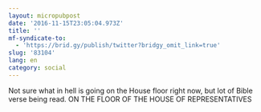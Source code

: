 ```yaml
---
layout: micropubpost
date: '2016-11-15T23:05:04.973Z'
title: ''
mf-syndicate-to:
  - 'https://brid.gy/publish/twitter?bridgy_omit_link=true'
slug: '83104'
lang: en
category: social
---
```

Not sure what in hell is going on the House floor right now, but lot of Bible verse being read. ON THE FLOOR OF THE HOUSE OF REPRESENTATIVES
